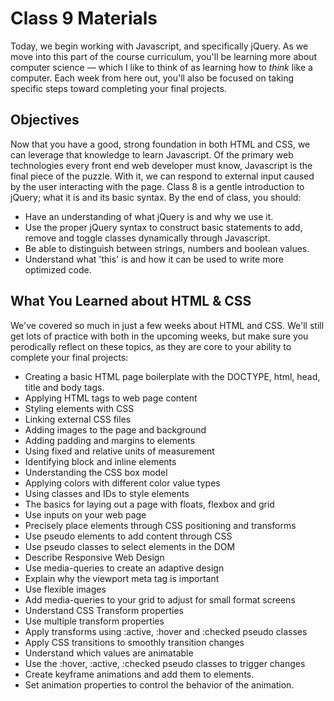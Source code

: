 
# Class 9 Materials

Today, we begin working with Javascript, and specifically jQuery.  As we move into this part of the course curriculum, you'll be learning more about computer science — which I like to think of as learning how to *think* like a computer.  Each week from here out, you'll also be focused on taking specific steps toward completing your final projects.

## Objectives

Now that you have a good, strong foundation in both HTML and CSS, we can leverage that knowledge to learn Javascript.  Of the primary web technologies every front end web developer must know, Javascript is the final piece of the puzzle.  With it, we can respond to external input caused by the user interacting with the page.  Class 8 is a gentle introduction to jQuery; what it is and its basic syntax.  By the end of class, you should:

<ul>
  <li>Have an understanding of what jQuery is and why we use it.</li>
  <li>Use the proper jQuery syntax to construct basic statements to add, remove and toggle classes dynamically through Javascript.</li>
  <li>Be able to distinguish between strings, numbers and boolean values.</li>
  <li>Understand what 'this' is and how it can be used to write more optimized code.</li>
</ul>

## What You Learned about HTML & CSS

We've covered so much in just a few weeks about HTML and CSS.  We'll still get lots of practice with both in the upcoming weeks, but make sure you perodically reflect on these topics, as they are core to your ability to complete your final projects:

<ul>
  <li>Creating a basic HTML page boilerplate with the DOCTYPE, html, head, title and body tags.</li>
  <li>Applying HTML tags to web page content</li>
  <li>Styling elements with CSS</li>
  <li>Linking external CSS files</li>
  <li>Adding images to the page and background</li>
  <li>Adding padding and margins to elements</li>
  <li>Using fixed and relative units of measurement</li>
  <li>Identifying block and inline elements</li>
  <li>Understanding the CSS box model</li>
  <li>Applying colors with different color value types</li>
  <li>Using classes and IDs to style elements</li>
  <li>The basics for laying out a page with floats, flexbox and grid</li>
  <li>Use inputs on your web page</li>
  <li>Precisely place elements through CSS positioning and transforms</li>
  <li>Use pseudo elements to add content through CSS</li>
  <li>Use pseudo classes to select elements in the DOM</li>
  <li>Describe Responsive Web Design</li>
  <li>Use media-queries to create an adaptive design</li>
  <li>Explain why the viewport meta tag is important</li>
  <li>Use flexible images</li>
  <li>Add media-queries to your grid to adjust for small format screens</li>
  <li>Understand CSS Transform properties</li>
  <li>Use multiple transform properties</li>
  <li>Apply transforms using :active, :hover and :checked pseudo classes</li>
  <li>Apply CSS transitions to smoothly transition changes</li>
  <li>Understand which values are animatable</li>
  <li>Use the :hover, :active, :checked pseudo classes to trigger changes</li>
  <li>Create keyframe animations and add them to elements.</li>
  <li>Set animation properties to control the behavior of the animation.</li>
</ul>
